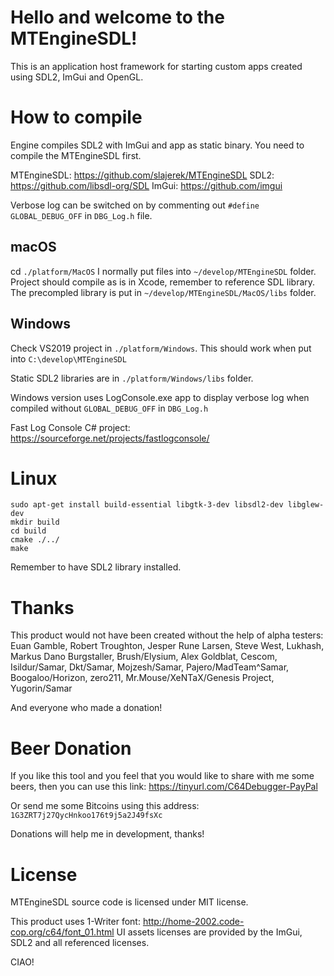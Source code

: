 # Hello and welcome to the MTEngineSDL!

This is an application host framework for starting custom apps created using
SDL2, ImGui and OpenGL.

# How to compile

Engine compiles SDL2 with ImGui and app as static binary.
You need to compile the MTEngineSDL first.

MTEngineSDL: https://github.com/slajerek/MTEngineSDL
SDL2: https://github.com/libsdl-org/SDL
ImGui: https://github.com/imgui

Verbose log can be switched on by commenting out `#define GLOBAL_DEBUG_OFF`
in `DBG_Log.h` file.

## macOS

cd `./platform/MacOS`
I normally put files into `~/develop/MTEngineSDL` folder. 
Project should compile as is in Xcode, remember to reference SDL library.
The precompled library is put in `~/develop/MTEngineSDL/MacOS/libs` folder.

## Windows

Check VS2019 project in `./platform/Windows`. This should work when put into
`C:\develop\MTEngineSDL`

Static SDL2 libraries are in `./platform/Windows/libs` folder.

Windows version uses LogConsole.exe app to display verbose log when compiled
without `GLOBAL_DEBUG_OFF` in `DBG_Log.h`

Fast Log Console C# project: https://sourceforge.net/projects/fastlogconsole/

# Linux

```
sudo apt-get install build-essential libgtk-3-dev libsdl2-dev libglew-dev
mkdir build
cd build
cmake ./../
make
```

Remember to have SDL2 library installed.


# Thanks

This product would not have been created without the help of alpha testers:
Euan Gamble, Robert Troughton, Jesper Rune Larsen, Steve West, Lukhash, 
Markus Dano Burgstaller, Brush/Elysium, Alex Goldblat, Cescom,
Isildur/Samar, Dkt/Samar, Mojzesh/Samar, Pajero/MadTeam^Samar, Boogaloo/Horizon,
zero211, Mr.Mouse/XeNTaX/Genesis Project, Yugorin/Samar

And everyone who made a donation!

# Beer Donation

If you like this tool and you feel that you would like to share with me
some beers, then you can use this link: https://tinyurl.com/C64Debugger-PayPal

Or send me some Bitcoins using this address:
`1G3ZRT7j27QycHnkoo176t9j5a2J49fsXc`

Donations will help me in development, thanks!

# License

MTEngineSDL source code is licensed under MIT license.

This product uses 1-Writer font: http://home-2002.code-cop.org/c64/font_01.html
UI assets licenses are provided by the ImGui, SDL2 and all referenced licenses.


CIAO!
